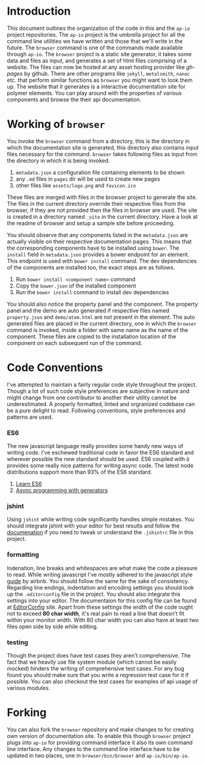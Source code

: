 # Introduction

This document outlines the organization of the code in this and the `ap-io`
project repositories. The `ap-io` project is the umbrella project for all the
command line utilities we have written and those that we'll write in the
future. The `browser` command is one of the commands made available through
`ap-io`. The `browser` project is a static site generator, it takes some data
and files as input, and generates a set of html files comprising of a website.
The files can now be hosted at any asset hosting provider like _gh-pages_
by github. There are other programs like `jekyll`, `metalsmith`, `nanoc` etc.
that perform similar functions as `browser` you might want to look them up.
The website that it generates is a interactive documentation site for
polymer elements. You can play around with the properties of various
components and browse the their api documentation.

# Working of `browser`

You invoke the `browser` command from a directory, this is the directory
in which the documentation site is generated, this directory also contains
input files necessary for the command. `browser` takes following files as
input from the directory in which it is being invoked.

1. `metadata.json` a configuration file containing elements to be shown
2. any `.md` files in `pages` dir will be used to create new pages
3. other files like `assets/logo.png` and `favicon.ico`

These files are merged with files in the browser project to generate the site.
The files in the current directory override their respective files from the
browser, if they are not provided then the files in browser are used. The site
is created in a directory named `_site` in the current directory. Have a look
at the readme of browser and setup a sample site before proceeding.

You should observe that any components listed in the `metadata.json` are
actually visible on their respective documentation pages. This means that the
corresponding components have to be installed using `bower`. The `install`
field in `metadata.json` provides a bower endpoint for an element. This
endpoint is used with `bower install` command. The dev dependencies of the
components are installed too, the exact steps are as follows.

1. Run `bower install <component name>` command
2. Copy the `bower.json` of the installed component
3. Run the `bower install` command to install dev dependencies

You should also notice the property panel and the component. The property
panel and the demo are auto generated if respective files named `property.json`
and `demo/atom.html` are not present in the element. The auto generated files
are placed in the current directory, one in which the `browser` command is invoked,
inside a folder with same name as the name of the component. These files
are copied to the installation location of the component on each subsequent
run of the command.

# Code Conventions

I've attempted to maintain a fairly regular code style throughout the project.
Though a lot of such code style preferences are subjective in nature and might
change from one contributor to another their utility cannot be underestimated.
A properly formatted, linted and orgranized codebase can be a pure delight to
read. Following conventions, style preferences and patterns are used.

### ES6

The new javascript language really provides some handy new ways of writing code.
I've eschewed traditional code in favor the ES6 standard and wherever possible
the new standard should be used. ES6 coupled with `Q` provides some really nice
patterns for writing async code. The latest node distributions support more
than 93% of the ES6 standard.

1. [Learn ES6](1)
2. [Async programming with generators](2)

### jshint

Using `jshint` while writing code significantly handles simple mistakes.
You should integrate jshint with your editor for best results and follow the
[documenation](3) if you need to tweak or understand the `.jshintrc` file
in this project.

### formatting

Indenation, line breaks and whitespaces are what make the code a pleasure to read.
While writing javascript I've mostly adhered to the javascript style [guide](4) by airbnb.
You should follow the same for the sake of consistency.
Regarding line endings, indentation and encoding settings you should look up the
`.editorconfig` file in the project. You should also integrate this settings into
your editor. The documentaion for this config file can be found at [EditorConfig](5) site.
Apart from these settings the width of the code ought not to exceed __80 char width__,
it's real pain to read a line that doesn't fit within your monitor width. With 80
char width you can also have at least two files open side by side while editing.

### testing

Though the project does have test cases they aren't comprehensive. The fact
that we heavily use file system module (which cannot be easily mocked) hinders
the writing of comprehensive test cases. For any bug found you should make
sure that you write a regression test case for it if possible. You can also
checkout the test cases for examples of api usage of various modules.

# Forking

You can also fork the `browser` repository and make changes to for creating
own version of documentation site. To enable this though `browser` project
plugs into `ap-io` for providing command interface it also its own command
line interface. Any changes to the command line interface have to be updated
in two places, one in `browser/bin/browser` and `ap-io/bin/ap-io`.


[1]: https://hacks.mozilla.org/category/es6-in-depth/
[2]: http://jlongster.com/A-Study-on-Solving-Callbacks-with-JavaScript-Generators
[3]: http://jshint.com/docs/
[4]: https://github.com/airbnb/javascript
[5]: http://editorconfig.org/

